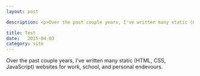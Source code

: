 ```yaml
---
layout: post

description: <p>Over the past couple years, I've written many static (HTML, CSS, JavaScript) websites for work, school, and personal endevours.</p> <p>Looking back at some of these websites, I'm kind of horrified at the way I wrote markup (almost as if it was a foreign language that needed 3 lines of comments to explain what was happening... ha). Now that I've learned best practices, it's easy to say "wow, why did I do it like that?"</p>

title: Test
date:   2015-04-03
category: site
---
```


Over the past couple years, I've written many static (HTML, CSS, JavaScript) websites for work, school, and personal endevours.
